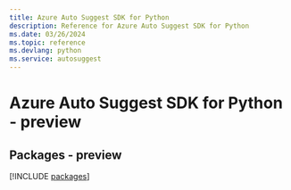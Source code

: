 ```yaml
---
title: Azure Auto Suggest SDK for Python
description: Reference for Azure Auto Suggest SDK for Python
ms.date: 03/26/2024
ms.topic: reference
ms.devlang: python
ms.service: autosuggest
---
```

# Azure Auto Suggest SDK for Python - preview
## Packages - preview
[!INCLUDE [packages](auto-suggest-index.md)]